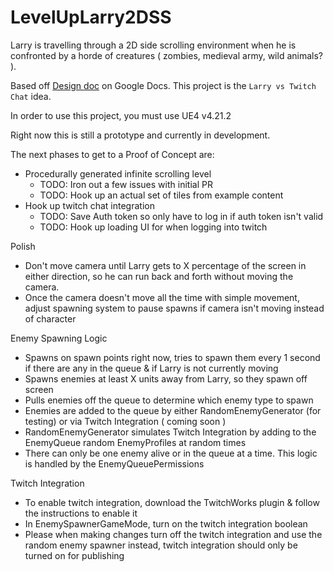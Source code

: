 # LevelUpLarry2DSS
Larry is travelling through a 2D side scrolling environment when he is confronted by a horde of creatures ( zombies, medieval army, wild animals? ).  

Based off [Design doc](https://docs.google.com/document/d/1iMpK-hJsFLI4GPMWzvPedDiAtvYZl5U48OwvbeyLm2I/edit#heading=h.19u0nz2irg77) on Google Docs.  This project is the `Larry vs Twitch Chat` idea.

In order to use this project, you must use UE4 v4.21.2

Right now this is still a prototype and currently in development.

The next phases to get to a Proof of Concept are:
 - Procedurally generated infinite scrolling level
   - TODO: Iron out a few issues with initial PR
   - TODO: Hook up an actual set of tiles from example content
 - Hook up twitch chat integration
   - TODO: Save Auth token so only have to log in if auth token isn't valid
   - TODO: Hook up loading UI for when logging into twitch
 
Polish
 - Don't move camera until Larry gets to X percentage of the screen in either direction, so he can run back and forth without moving the camera.  
 - Once the camera doesn't move all the time with simple movement, adjust spawning system to pause spawns if camera isn't moving instead of character
 
 Enemy Spawning Logic
 - Spawns on spawn points right now, tries to spawn them every 1 second if there are any in the queue & if Larry is not currently moving
 - Spawns enemies at least X units away from Larry, so they spawn off screen
 - Pulls enemies off the queue to determine which enemy type to spawn
 - Enemies are added to the queue by either RandomEnemyGenerator (for testing) or via Twitch Integration ( coming soon )
 - RandomEnemyGenerator simulates Twitch Integration by adding to the EnemyQueue random EnemyProfiles at random times
 - There can only be one enemy alive or in the queue at a time.  This logic is handled by the EnemyQueuePermissions
 
 Twitch Integration
 - To enable twitch integration, download the TwitchWorks plugin & follow the instructions to enable it
 - In EnemySpawnerGameMode, turn on the twitch integration boolean
 - Please when making changes turn off the twitch integration and use the random enemy spawner instead, twitch integration should only be turned on for publishing
